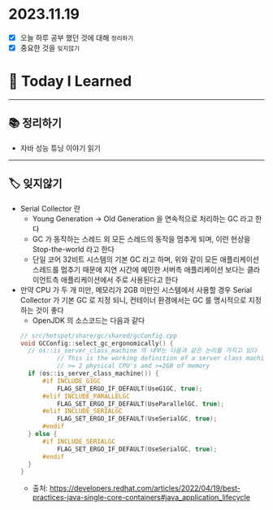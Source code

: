 # 2023.11.19

- [x] 오늘 하루 공부 했던 것에 대해 `정리하기`
- [x] 중요한 것을 `잊지않기`

# 🚩 Today I Learned

---

## 📚 정리하기

- 자바 성능 튜닝 이야기 읽기

---

## 🏷 잊지않기

- Serial Collector 란
  - Young Generation → Old Generation 을 연속적으로 처리하는 GC 라고 한다
  - GC 가 동작하는 스레드 외 모든 스레드의 동작을 멈추게 되며, 이런 현상을 Stop-the-world 라고 한다
  - 단일 코어 32비트 시스템의 기본 GC 라고 하며, 위와 같이 모든 애플리케이션 스레드를 멈추기 때문에 지연 시간에 예민한 서버측 애플리케이션 보다는 클라이언트측 애플리케이션에서 주로 사용된다고 한다
- 만약 CPU 가 두 개 미만, 메모리가 2GB 미만인 시스템에서 사용할 경우 Serial Collector 가 기본 GC 로 지정 되니, 컨테이너 환경에서는 GC 를 명시적으로 지정하는 것이 좋다
  - OpenJDK 의 소스코드는 다음과 같다
  ```cpp
  // src/hotspot/share/gc/shared/gcConfig.cpp
  void GCConfig::select_gc_ergonomically() {
  	// os::is_server_class_machine 의 내부는 다음과 같은 논리를 가지고 있다
  			// This is the working definition of a server class machine:
  			// >= 2 physical CPU's and >=2GB of memory
    if (os::is_server_class_machine()) {
  		#if INCLUDE_G1GC
  		    FLAG_SET_ERGO_IF_DEFAULT(UseG1GC, true);
  		#elif INCLUDE_PARALLELGC
  		    FLAG_SET_ERGO_IF_DEFAULT(UseParallelGC, true);
  		#elif INCLUDE_SERIALGC
  		    FLAG_SET_ERGO_IF_DEFAULT(UseSerialGC, true);
  		#endif
    } else {
  		#if INCLUDE_SERIALGC
  		    FLAG_SET_ERGO_IF_DEFAULT(UseSerialGC, true);
  		#endif
    }
  }
  ```
  - 출처: https://developers.redhat.com/articles/2022/04/19/best-practices-java-single-core-containers#java_application_lifecycle
